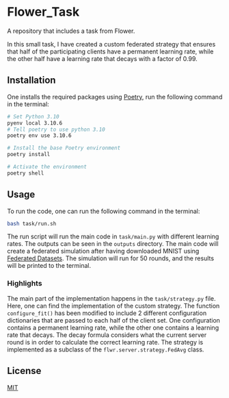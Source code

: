 # Flower_Task
A repository that includes a task from Flower. 

In this small task, I have created a custom federated strategy that ensures that half of the participating clients have a permanent learning rate, while the other half have a learning rate that decays with a factor of 0.99.

## Installation
One installs the required packages using [Poetry](https://python-poetry.org/), run the following command in the terminal:
```bash
# Set Python 3.10
pyenv local 3.10.6
# Tell poetry to use python 3.10
poetry env use 3.10.6

# Install the base Poetry environment
poetry install

# Activate the environment
poetry shell
```

## Usage
To run the code, one can run the following command in the terminal:
```bash
bash task/run.sh
```

The run script will run the main code in ```task/main.py``` with different learning rates. The outputs can be seen in the ```outputs``` directory. The main code will create a federated simulation after having downloaded MNIST using [Federated Datasets](https://github.com/adap/flower/tree/main/datasets). The simulation will run for 50 rounds, and the results will be printed to the terminal.

### Highlights
The main part of the implementation happens in the ```task/strategy.py``` file. Here, one can find the implementation of the custom strategy. The function ```configure_fit()``` has been modified to include 2 different configuration dictionaries that are passed to each half of the client set. One configuration contains a permanent learning rate, while the other one contains a learning rate that decays. The decay formula considers what the current server round is in order to calculate the correct learning rate. The strategy is implemented as a subclass of the ```flwr.server.strategy.FedAvg``` class. 

## License
[MIT](https://choosealicense.com/licenses/mit/)